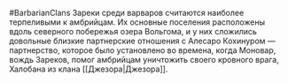#BarbarianClans
Зареки среди варваров считаются наиболее терпеливыми к амбрийцам. Их основные поселения расположены вдоль северного побережья озера Вольгома, и у них сложились довольные близкие партнерские отношения с Алесаро Кохинуром — партнерство, которое было установлено во времена, когда Моновар, вождь Зареков, помог амбрийцам уничтожить своего кровного врага, Халобана из клана [[Джезора|Джезора]].